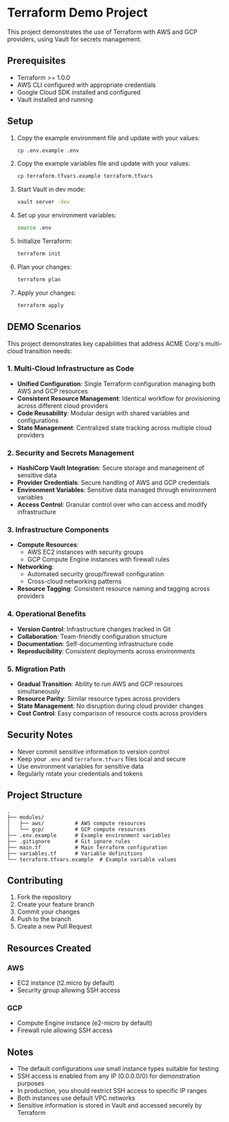 # Terraform Demo Project

This project demonstrates the use of Terraform with AWS and GCP providers, using Vault for secrets management.

## Prerequisites

- Terraform >= 1.0.0
- AWS CLI configured with appropriate credentials
- Google Cloud SDK installed and configured
- Vault installed and running

## Setup

1. Copy the example environment file and update with your values:
   ```bash
   cp .env.example .env
   ```

2. Copy the example variables file and update with your values:
   ```bash
   cp terraform.tfvars.example terraform.tfvars
   ```

3. Start Vault in dev mode:
   ```bash
   vault server -dev
   ```

4. Set up your environment variables:
   ```bash
   source .env
   ```

5. Initialize Terraform:
   ```bash
   terraform init
   ```

6. Plan your changes:
   ```bash
   terraform plan
   ```

7. Apply your changes:
   ```bash
   terraform apply
   ```

## DEMO Scenarios

This project demonstrates key capabilities that address ACME Corp's multi-cloud transition needs:

### 1. Multi-Cloud Infrastructure as Code
- **Unified Configuration**: Single Terraform configuration managing both AWS and GCP resources
- **Consistent Resource Management**: Identical workflow for provisioning across different cloud providers
- **Code Reusability**: Modular design with shared variables and configurations
- **State Management**: Centralized state tracking across multiple cloud providers

### 2. Security and Secrets Management
- **HashiCorp Vault Integration**: Secure storage and management of sensitive data
- **Provider Credentials**: Secure handling of AWS and GCP credentials
- **Environment Variables**: Sensitive data managed through environment variables
- **Access Control**: Granular control over who can access and modify infrastructure

### 3. Infrastructure Components
- **Compute Resources**:
  - AWS EC2 instances with security groups
  - GCP Compute Engine instances with firewall rules
- **Networking**:
  - Automated security group/firewall configuration
  - Cross-cloud networking patterns
- **Resource Tagging**: Consistent resource naming and tagging across providers

### 4. Operational Benefits
- **Version Control**: Infrastructure changes tracked in Git
- **Collaboration**: Team-friendly configuration structure
- **Documentation**: Self-documenting infrastructure code
- **Reproducibility**: Consistent deployments across environments

### 5. Migration Path
- **Gradual Transition**: Ability to run AWS and GCP resources simultaneously
- **Resource Parity**: Similar resource types across providers
- **State Management**: No disruption during cloud provider changes
- **Cost Control**: Easy comparison of resource costs across providers

## Security Notes

- Never commit sensitive information to version control
- Keep your `.env` and `terraform.tfvars` files local and secure
- Use environment variables for sensitive data
- Regularly rotate your credentials and tokens

## Project Structure

```
.
├── modules/
│   ├── aws/          # AWS compute resources
│   └── gcp/          # GCP compute resources
├── .env.example      # Example environment variables
├── .gitignore        # Git ignore rules
├── main.tf           # Main Terraform configuration
├── variables.tf      # Variable definitions
└── terraform.tfvars.example  # Example variable values
```

## Contributing

1. Fork the repository
2. Create your feature branch
3. Commit your changes
4. Push to the branch
5. Create a new Pull Request

## Resources Created

### AWS
- EC2 instance (t2.micro by default)
- Security group allowing SSH access

### GCP
- Compute Engine instance (e2-micro by default)
- Firewall rule allowing SSH access

## Notes

- The default configurations use small instance types suitable for testing
- SSH access is enabled from any IP (0.0.0.0/0) for demonstration purposes
- In production, you should restrict SSH access to specific IP ranges
- Both instances use default VPC networks
- Sensitive information is stored in Vault and accessed securely by Terraform
